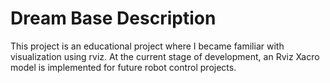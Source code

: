 # Dream Base Description

This project is an educational project where I became familiar with visualization using rviz.
At the current stage of development, an Rviz Xacro model is implemented for future robot control projects. 

